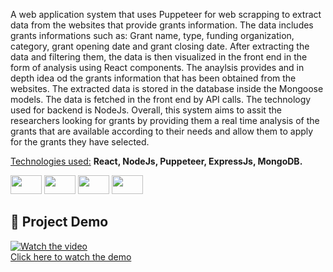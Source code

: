 A web application system that uses Puppeteer for web scrapping to extract data from the websites that provide grants information. The data includes grants informations such as: Grant name, type, funding organization, category, grant opening date and grant closing date. After extracting the data and filtering them, the data is then visualized in the front end in the form of analysis using React components. The anaylsis provides and in depth idea od the grants information that has been obtained from the websites. The extracted data is stored in the database inside the Mongoose models. The data is fetched in the front end by API calls. The technology used for backend is NodeJs. Overall, this system aims to assit the researchers looking for grants by providing them a real time analysis of the grants that are available according to their needs and allow them to apply for the grants they have selected.

<u>Technologies used:</u> **React, NodeJs, Puppeteer, ExpressJs, MongoDB.**
<p display = "flex" gap = "1%">
  <img src="https://download.logo.wine/logo/React_(web_framework)/React_(web_framework)-Logo.wine.png" width = "50" height = "30">
  <img src="https://encrypted-tbn0.gstatic.com/images?q=tbn:ANd9GcRRl1-DO8OvTFnSLUsTy5PP0DsHT_oeRCU88A&s" width = "50" height = "30">
  <img src="https://user-images.githubusercontent.com/10379601/29446482-04f7036a-841f-11e7-9872-91d1fc2ea683.png" width = "50" height = "30">
  <img src="https://encrypted-tbn0.gstatic.com/images?q=tbn:ANd9GcSUHX9fHSFVAkctUI3xKDaPIOz_xJseIIi09g&s" width = "50" height = "30">
</p>

## 🎥 Project Demo  
[![Watch the video](https://img.youtube.com/vi/XM3AlPJyB5k/0.jpg)](https://youtu.be/XM3AlPJyB5k)  
[Click here to watch the demo](https://youtu.be/XM3AlPJyB5k)




